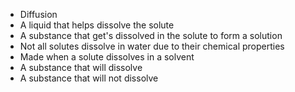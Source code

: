 * Diffusion
* A liquid that helps dissolve the solute
* A substance that get's dissolved in the solute to form a solution
* Not all solutes dissolve in water due to their chemical properties
* Made when a solute dissolves in a solvent
* A substance that will dissolve
* A substance that will not dissolve
